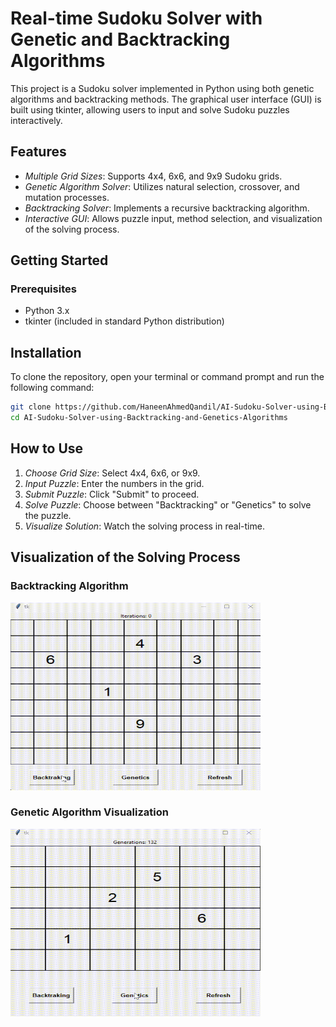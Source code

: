# Real-time Sudoku Solver with Genetic and Backtracking Algorithms

This project is a Sudoku solver implemented in Python using both genetic algorithms and backtracking methods. The graphical user interface (GUI) is built using tkinter, allowing users to input and solve Sudoku puzzles interactively.

## Features

- *Multiple Grid Sizes*: Supports 4x4, 6x6, and 9x9 Sudoku grids.
- *Genetic Algorithm Solver*: Utilizes natural selection, crossover, and mutation processes.
- *Backtracking Solver*: Implements a recursive backtracking algorithm.
- *Interactive GUI*: Allows puzzle input, method selection, and visualization of the solving process.

## Getting Started

### Prerequisites

- Python 3.x
- tkinter (included in standard Python distribution)

## Installation

To clone the repository, open your terminal or command prompt and run the following command:

```sh
git clone https://github.com/HaneenAhmedQandil/AI-Sudoku-Solver-using-Backtracking-and-Genetics-Algorithms.git
cd AI-Sudoku-Solver-using-Backtracking-and-Genetics-Algorithms
```


## How to Use

1. *Choose Grid Size*: Select 4x4, 6x6, or 9x9.
2. *Input Puzzle*: Enter the numbers in the grid.
3. *Submit Puzzle*: Click "Submit" to proceed.
4. *Solve Puzzle*: Choose between "Backtracking" or "Genetics" to solve the puzzle.
5. *Visualize Solution*: Watch the solving process in real-time.

## Visualization of the Solving Process

### Backtracking Algorithm

<img src="Backtracking_vid.gif" alt="Backtracking Visualization" width="400" height="300">

### Genetic Algorithm Visualization

<img src="Genetics_vid.gif" alt="Genetic Algorithm Visualization" width="400" height="300">
